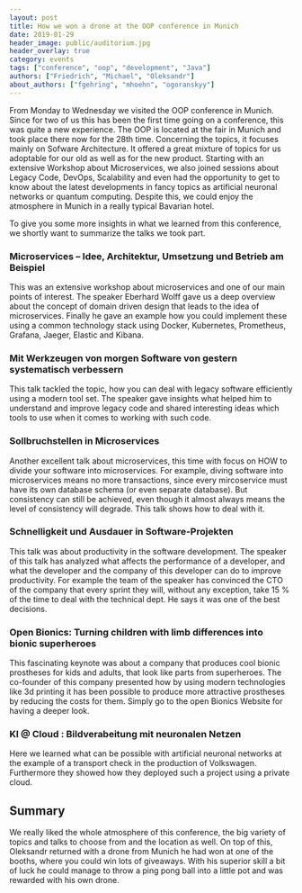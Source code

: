 ```yaml
---
layout: post
title: How we won a drone at the OOP conference in Munich
date: 2019-01-29
header_image: public/auditorium.jpg
header_overlay: true
category: events
tags: ["conference", "oop", "development", "Java"]
authors: ["Friedrich", "Michael", "Oleksandr"]
about_authors: ["fgehring", "mhoehn", "ogoranskyy"]
---
```


From Monday to Wednesday we visited the OOP conference in Munich.
Since for two of us this has been the first time going on a conference, this was quite a new experience.
The OOP is located at the fair in Munich and took place there now for the 28th time.
Concerning the topics, it focuses mainly on Sofware Architecture.
It offered a great mixture of topics for us adoptable for our old as well as for the new product.
Starting with an extensive Workshop about Microservices, we also joined sessions about Legacy Code, DevOps, Scalability and even had the opportunity to get to know about the latest developments in fancy topics as artificial neuronal networks or quantum computing. Despite this, we could enjoy the atmosphere in Munich in a really typical Bavarian hotel.

To give you some more insights in what we learned from this conference, we shortly want to summarize the talks we took part. 

### Microservices – Idee, Architektur, Umsetzung und Betrieb am Beispiel

This was an extensive workshop about microservices and one of our main points of interest.
The speaker Eberhard Wolff gave us a deep overview about the concept of domain driven design that leads to the idea of microservices. Finally he gave an example how you could implement these using a common technology stack using Docker, Kubernetes, Prometheus, Grafana, Jaeger, Elastic and Kibana.

### Mit Werkzeugen von morgen Software von gestern systematisch verbessern

This talk tackled the topic, how you can deal with legacy software efficiently using a modern tool set.
The speaker gave insights what helped him to understand and improve legacy code and shared interesting ideas which tools to use when it comes to working with such code.

### Sollbruchstellen in Microservices

Another excellent talk about microservices, this time with focus on HOW to divide your software into microservices.
For example, diving software into microservices means no more transactions, since every mircoservice must have its own database schema (or even separate database).
But consistency can still be achieved, even though it almost always means the level of consistency will degrade. This talk shows how to deal with it.

### Schnelligkeit und Ausdauer in Software-Projekten

This talk was about productivity in the software development.
The speaker of this talk has analyzed what affects the performance of a developer, and what the developer and the company of this developer can do to improve productivity.
For example the team of the speaker has convinced the CTO of the company that every sprint they will, without any exception, take 15 % of the time to deal with the technical dept.
He says it was one of the best decisions.

### Open Bionics: Turning children with limb differences into bionic superheroes

This fascinating keynote was about a company that produces cool bionic prostheses for kids and adults, that look like parts from superheroes. The co-founder of this company presented how by using modern technologies like 3d printing it has been possible to produce more attractive prostheses by reducing the costs for them.
Simply go to the open Bionics Website for having a deeper look.

### KI @ Cloud : Bildverabeitung mit neuronalen Netzen

Here we learned what can be possible with artificial neuronal networks at the example of a transport check in the production of Volkswagen.
Furthermore they showed how they deployed such a project using a private cloud.

## Summary

We really liked the whole atmosphere of this conference, the big variety of topics and talks to choose from and the location as well. On top of this, Oleksandr  returned with a drone from Munich he had won at one of the booths, where you could win lots of giveaways. With his superior skill a bit of luck he could manage to throw a ping pong ball into a little pot and was rewarded with his own drone.